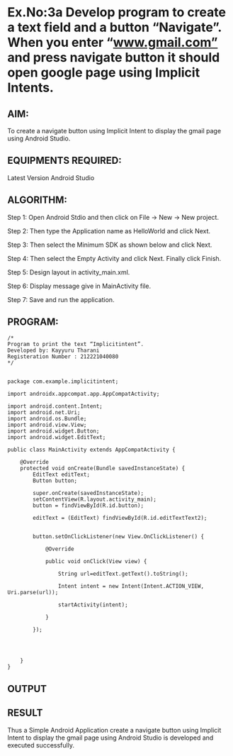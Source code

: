 # Ex.No:3a Develop program to create a text field and a button “Navigate”. When you enter “www.gmail.com” and press navigate button it should open google page using Implicit Intents.


## AIM:

To create a navigate button using Implicit Intent to display the gmail page using Android Studio.

## EQUIPMENTS REQUIRED:

Latest Version Android Studio

## ALGORITHM:

Step 1: Open Android Stdio and then click on File -> New -> New project.

Step 2: Then type the Application name as HelloWorld and click Next.

Step 3: Then select the Minimum SDK as shown below and click Next.

Step 4: Then select the Empty Activity and click Next. Finally click Finish.

Step 5: Design layout in activity_main.xml.

Step 6: Display message give in MainActivity file.

Step 7: Save and run the application.



## PROGRAM:
```
/*
Program to print the text “Implicitintent”.
Developed by: Kayyuru Tharani
Registeration Number : 212221040080
*/


package com.example.implicitintent;

import androidx.appcompat.app.AppCompatActivity;

import android.content.Intent;
import android.net.Uri;
import android.os.Bundle;
import android.view.View;
import android.widget.Button;
import android.widget.EditText;

public class MainActivity extends AppCompatActivity {

    @Override
    protected void onCreate(Bundle savedInstanceState) {
        EditText editText;
        Button button;

        super.onCreate(savedInstanceState);
        setContentView(R.layout.activity_main);
        button = findViewById(R.id.button);

        editText = (EditText) findViewById(R.id.editTextText2);


        button.setOnClickListener(new View.OnClickListener() {

            @Override

            public void onClick(View view) {

                String url=editText.getText().toString();

                Intent intent = new Intent(Intent.ACTION_VIEW, Uri.parse(url));

                startActivity(intent);

            }

        });




    }
}
```

## OUTPUT







## RESULT
Thus a Simple Android Application create a navigate button using Implicit Intent to display the gmail page using Android Studio is developed and executed successfully.


